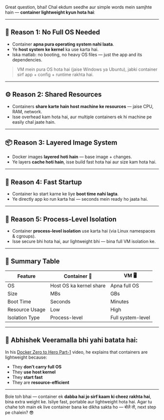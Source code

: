 Great question, bhai! Chal ekdum seedhe aur simple words mein samjhte hain — **container lightweight kyun hota hai**:

---

## 🧠 Reason 1: **No Full OS Needed**
- Container **apna pura operating system nahi laata**.
- Ye **host system ke kernel** ka use karta hai.
- Iska matlab: no booting, no heavy OS files — just the app and its dependencies.

> VM mein pura OS hota hai (jaise Windows ya Ubuntu), jabki container sirf app + config + runtime rakhta hai.

---

## ⚙️ Reason 2: **Shared Resources**
- Containers **share karte hain host machine ke resources** — jaise CPU, RAM, network.
- Isse overhead kam hota hai, aur multiple containers ek hi machine pe easily chal jaate hain.

---

## 📦 Reason 3: **Layered Image System**
- Docker images **layered hoti hain** — base image + changes.
- Ye layers **cache hoti hain**, isse build fast hota hai aur size kam hota hai.

---

## 🚀 Reason 4: **Fast Startup**
- Container ko start karne ke liye **boot time nahi lagta**.
- Ye directly app ko run karta hai — seconds mein ready ho jaata hai.

---

## 🔐 Reason 5: **Process-Level Isolation**
- Container **process-level isolation** use karta hai (via Linux namespaces & cgroups).
- Isse secure bhi hota hai, aur lightweight bhi — bina full VM isolation ke.

---

## 🧾 Summary Table

| Feature              | Container 🐳              | VM 🖥️                       |
|----------------------|---------------------------|-----------------------------|
| OS                   | Host OS ka kernel share   | Apna full OS                |
| Size                 | MBs                       | GBs                         |
| Boot Time            | Seconds                   | Minutes                     |
| Resource Usage       | Low                       | High                        |
| Isolation Type       | Process-level             | Full system-level           |

---

## 🎥 Abhishek Veeramalla bhi yahi batata hai:
In his [Docker Zero to Hero Part-1](https://www.youtube.com/watch?v=wodLpta-hoQ&list=PLdpzxOOAlwvIKMhk8WhzN1pYoJ1YU8Csa&index=34) video, he explains that containers are lightweight because:
- They **don’t carry full OS**
- They **use host kernel**
- They **start fast**
- They are **resource-efficient**

---

Bole toh bhai — container ek **dabba hai jo sirf kaam ki cheez rakhta hai**, bina extra weight ke. Isliye fast, portable aur lightweight hota hai. Agar tu chahe toh main ek live container bana ke dikha sakta ho — बोले तो, next step pe chalein? 😎
